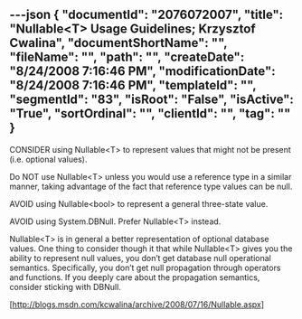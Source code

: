 ---json
{
  "documentId": "2076072007",
  "title": "Nullable&lt;T&gt; Usage Guidelines; Krzysztof Cwalina",
  "documentShortName": "",
  "fileName": "",
  "path": "",
  "createDate": "8/24/2008 7:16:46 PM",
  "modificationDate": "8/24/2008 7:16:46 PM",
  "templateId": "",
  "segmentId": "83",
  "isRoot": "False",
  "isActive": "True",
  "sortOrdinal": "",
  "clientId": "",
  "tag": ""
}
---

CONSIDER using Nullable&lt;T&gt; to represent values that might not be present (i.e. optional values).

Do NOT use Nullable&lt;T&gt; unless you would use a reference type in a similar manner, taking advantage of the fact that reference type values can be null.

AVOID using Nullable&lt;bool&gt; to represent a general three-state value.

AVOID using System.DBNull. Prefer Nullable&lt;T&gt; instead.

Nullable&lt;T&gt; is in general a better representation of optional database values. One thing to consider though it that while Nullable&lt;T&gt; gives you the ability to represent null values, you don’t get database null operational semantics. Specifically, you don’t get null propagation through operators and functions. If you deeply care about the propagation semantics, consider sticking with DBNull.

[http://blogs.msdn.com/kcwalina/archive/2008/07/16/Nullable.aspx]
